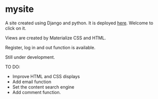 # mysite

A site created using Django and python. It is deployed [here](https://yuxinzhao.pythonanywhere.com). Welcome to click on it.

Views are created by Materialize CSS and HTML.

Register, log in and out function is available.

Still under development.

TO DO:
- Improve HTML and CSS displays
- Add email function
- Set the content search engine
- Add comment function.
